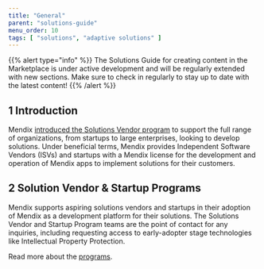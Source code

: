 ```yaml
---
title: "General"
parent: "solutions-guide"
menu_order: 10
tags: [ "solutions", "adaptive solutions" ]
---
```


{{% alert type="info" %}}
The Solutions Guide for creating content in the Marketplace is under active development and will be regularly extended with new sections. Make sure to check in regularly to stay up to date with the latest content!
{{% /alert %}}

## 1 Introduction

Mendix [introduced the Solutions Vendor program](https://www.mendix.com/blog/introducing-the-mendix-isv-partner-program/) to support the full range of organizations, from startups to large enterprises, looking to develop solutions. Under beneficial terms, Mendix provides Independent Software Vendors (ISVs) and startups with a Mendix license for the development and operation of Mendix apps to implement solutions for their customers.


## 2 Solution Vendor & Startup Programs

Mendix supports aspiring solutions vendors and startups in their adoption of Mendix as a development platform for their solutions. The Solutions Vendor and Startup Program teams are the point of contact for any inquiries, including requesting access to early-adopter stage technologies like Intellectual Property Protection.

Read more about the [programs](vendor-programs).
